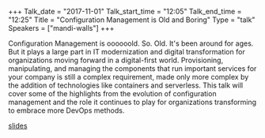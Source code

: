 +++
Talk_date = "2017-11-01"
Talk_start_time = "12:05"
Talk_end_time = "12:25"
Title = "Configuration Management is Old and Boring"
Type = "talk"
Speakers = ["mandi-walls"]
+++

Configuration Management is oooooold. So. Old. It's been around for ages. But it plays a large part in IT modernization and digital transformation for organizations moving forward in a digital-first world. Provisioning, manipulating, and managing the components that run important services for your company is still a complex requirement, made only more complex by the addition of technologies like containers and serverless. This talk will cover some of the highlights from the evolution of configuration management and the role it continues to play for organizations transforming to embrace more DevOps methods.

[slides](/events/2017-oslo/slides/mandi-walls.pdf)
